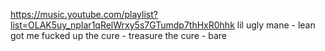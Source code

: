 https://music.youtube.com/playlist?list=OLAK5uy_npIar1qRelWrxy5s7GTumdp7thHxR0hhk
lil ugly mane - lean got me fucked up
the cure - treasure
the cure - bare
